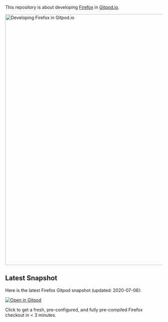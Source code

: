 This repository is about developing [Firefox](https://github.com/mozilla/gecko-dev) in [Gitpod.io](https://www.gitpod.io/).

<img width="800" alt="Developing Firefox in Gitpod.io" src="https://user-images.githubusercontent.com/599268/85171838-12389200-b270-11ea-8a9a-b15a6f889777.png">

## Latest Snapshot

Here is the latest Firefox Gitpod snapshot (updated: 2020-07-06):

[![Open in Gitpod](https://gitpod.io/button/open-in-gitpod.svg)](https://gitpod.io/#snapshot/c4795d60-c2ff-4b0c-acae-89c4443ae913)

Click to get a fresh, pre-configured, and fully pre-compiled Firefox checkout in < 3 minutes.
